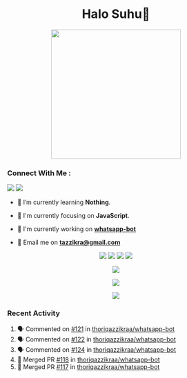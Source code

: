 <h1 align="center">Halo Suhu👋</h1>

<p align="center"><img src="https://avatars.githubusercontent.com/thoriqazzikraa" width="300" height="300"></p>

<h3 align="left">Connect With Me :</h3>
<a href="https://facebook.com/thoriqazzikra"><img src="https://img.icons8.com/color/48/000000/facebook.png"></a> <a href="https://instagram.com/thoriqazzikraa"><img src="https://img.icons8.com/fluency/48/000000/instagram-new.png"></a>

- 🌱 I’m currently learning **Nothing**.

- 👀 I'm currently focusing on **JavaScript**.

- 📝 I'm currently working on **[whatsapp-bot](https://github.com/Urbaexyz/whatsapp-bot)**

- 📩 Email me on **tazzikra@gmail.com**  


<p align="center">
  <img src="https://img.shields.io/badge/-JavaScript-black?style=flat-square&logo=javascript" />
  <img src="https://img.shields.io/badge/-Node.js-black?style=flat-square&logo=Node.js" />
  <img src="https://img.shields.io/badge/-Git-black?style=flat-square&logo=git" />
  <img src="https://img.shields.io/badge/-GitHub-black?style=flat-square&logo=github" />
</p>

<p align="center">
  <a href="https://github.com/thoriqazzikraa/whatsapp-bot"><img src="https://github-readme-stats-tazzikra-gmailcom.vercel.app/api/pin?username=thoriqazzikraa&repo=whatsapp-bot&bg_color=30,e96443,904e95&title_color=fff&text_color=fff&icon_color=fff&hide_border=true&show_owner=true&show_icons=true" /></a></p>
 
<p align="center"> 
  <img src="https://github-readme-stats-tazzikra-gmailcom.vercel.app/api?username=thoriqazzikraa&bg_color=30,e96443,904e95&title_color=fff&count_private=true&include_all_commits=false&text_color=fff&icon_color=fff&hide_border=true&show_icons=true" /></p>
  
<p align="center">
  <img src="https://github-readme-stats-tazzikra-gmailcom.vercel.app/api/top-langs?username=thoriqazzikraa&bg_color=30,e96443,904e95&title_color=fff&text_color=fff&hide_border=true&show_icons=true&layout=compact" /></p>

### Recent Activity

<!--START_SECTION:activity-->
1. 🗣 Commented on [#121](https://github.com/thoriqazzikraa/whatsapp-bot/issues/121) in [thoriqazzikraa/whatsapp-bot](https://github.com/thoriqazzikraa/whatsapp-bot)
2. 🗣 Commented on [#122](https://github.com/thoriqazzikraa/whatsapp-bot/issues/122) in [thoriqazzikraa/whatsapp-bot](https://github.com/thoriqazzikraa/whatsapp-bot)
3. 🗣 Commented on [#124](https://github.com/thoriqazzikraa/whatsapp-bot/issues/124) in [thoriqazzikraa/whatsapp-bot](https://github.com/thoriqazzikraa/whatsapp-bot)
4. 🎉 Merged PR [#118](https://github.com/thoriqazzikraa/whatsapp-bot/pull/118) in [thoriqazzikraa/whatsapp-bot](https://github.com/thoriqazzikraa/whatsapp-bot)
5. 🎉 Merged PR [#117](https://github.com/thoriqazzikraa/whatsapp-bot/pull/117) in [thoriqazzikraa/whatsapp-bot](https://github.com/thoriqazzikraa/whatsapp-bot)
<!--END_SECTION:activity-->

